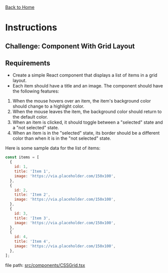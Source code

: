 [Back to Home]('/')

# Instructions

## Challenge: Component With Grid Layout

## Requirements

- Create a simple React component that displays a list of items in a grid layout.
- Each item should have a title and an image. The component should have the following features:

1. When the mouse hovers over an item, the item's background color should change to a highlight color.
2. When the mouse leaves the item, the background color should return to the default color.
3. When an item is clicked, it should toggle between a "selected" state and a "not selected" state.
4. When an item is in the "selected" state, its border should be a different color than when it is in the "not selected" state.

Here is some sample data for the list of items:

```javascript
const items = [
  {
    id: 1,
    title: 'Item 1',
    image: 'https://via.placeholder.com/150x100',
  },
  {
    id: 2,
    title: 'Item 2',
    image: 'https://via.placeholder.com/150x100',
  },
  {
    id: 3,
    title: 'Item 3',
    image: 'https://via.placeholder.com/150x100',
  },
  {
    id: 4,
    title: 'Item 4',
    image: 'https://via.placeholder.com/150x100',
  },
];
```

file path: [src/components/CSSGrid.tsx](src/components/CSSGrid.tsx)
